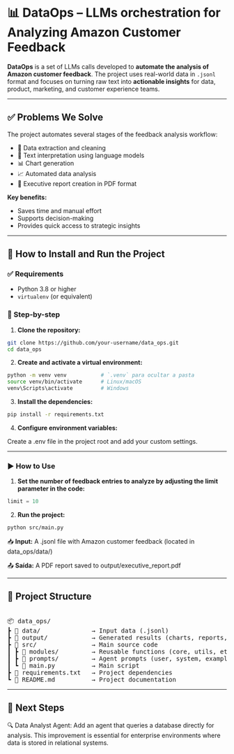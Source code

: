 # 📊 DataOps – LLMs orchestration for Analyzing Amazon Customer Feedback

**DataOps** is a set of LLMs calls developed to **automate the analysis of Amazon customer feedback**. The project uses real-world data in `.jsonl` format and focuses on turning raw text into **actionable insights** for data, product, marketing, and customer experience teams.

---

## ✅ Problems We Solve

The project automates several stages of the feedback analysis workflow:

- 🧹 Data extraction and cleaning  
- 📖 Text interpretation using language models  
- 📊 Chart generation  
- 📈 Automated data analysis  
- 📝 Executive report creation in PDF format  

**Key benefits:**  
- Saves time and manual effort  
- Supports decision-making  
- Provides quick access to strategic insights  

---

## 🚀 How to Install and Run the Project

### ✅ Requirements

- Python 3.8 or higher  
- `virtualenv` (or equivalent)

### 🧪 Step-by-step

1. **Clone the repository:**

```bash
git clone https://github.com/your-username/data_ops.git
cd data_ops
```

2. **Create and activate a virtual environment:**
```bash
python -m venv venv           # `.venv` para ocultar a pasta
source venv/bin/activate      # Linux/macOS
venv\Scripts\activate         # Windows
```

3. **Install the dependencies:**

```bash
pip install -r requirements.txt
```

4. **Configure environment variables:**

Create a .env file in the project root and add your custom settings.

---

### ▶️ How to Use
1. **Set the number of feedback entries to analyze by adjusting the limit parameter in the code:**

```python
limit = 10
```

2. **Run the project:**
```bash
python src/main.py
```

📥 **Input:**
A .jsonl file with Amazon customer feedback (located in data_ops/data/)

📤 **Saída:**
A PDF report saved to output/executive_report.pdf

---

## 🧱 Project Structure
<pre> 
📦 data_ops/
┣ 📂 data/              → Input data (.jsonl)
┣ 📂 output/            → Generated results (charts, reports, etc.)
┣ 📂 src/               → Main source code
┃ ┣ 📂 modules/         → Reusable functions (core, utils, etc.)
┃ ┣ 📂 prompts/         → Agent prompts (user, system, examples)
┃ ┗ 📜 main.py          → Main script
┣ 📜 requirements.txt   → Project dependencies
┗ 📜 README.md          → Project documentation
</pre>

---

## 📌 Next Steps
🔍 Data Analyst Agent:
Add an agent that queries a database directly for analysis.
This improvement is essential for enterprise environments where data is stored in relational systems.
